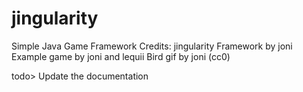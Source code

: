 # jingularity
Simple Java Game Framework
Credits: jingularity Framework by joni
Example game by joni and lequii
Bird gif by joni (cc0)

todo> Update the documentation



